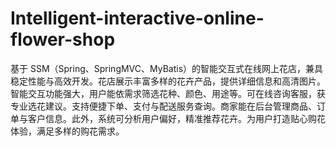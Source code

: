# Intelligent-interactive-online-flower-shop
基于 SSM（Spring、SpringMVC、MyBatis）的智能交互式在线网上花店，兼具稳定性能与高效开发。花店展示丰富多样的花卉产品，提供详细信息和高清图片。智能交互功能强大，用户能依需求筛选花种、颜色、用途等。可在线咨询客服，获专业选花建议。支持便捷下单、支付与配送服务查询。商家能在后台管理商品、订单与客户信息。此外，系统可分析用户偏好，精准推荐花卉。为用户打造贴心购花体验，满足多样的购花需求。 
